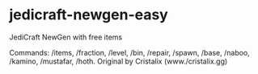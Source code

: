 # jedicraft-newgen-easy
JediCraft NewGen with free items

Commands: /items, /fraction, /level, /bin, /repair, /spawn, /base, /naboo, /kamino, /mustafar, /hoth. 
Original by Cristalix (www./cristalix.gg)
